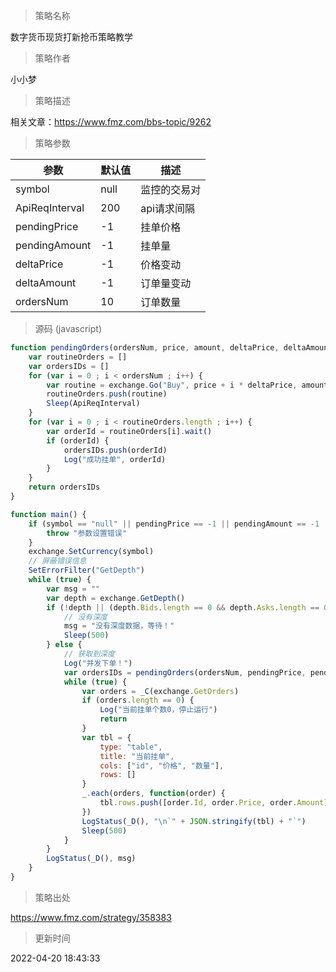 
> 策略名称

数字货币现货打新抢币策略教学

> 策略作者

小小梦

> 策略描述

相关文章：https://www.fmz.com/bbs-topic/9262

> 策略参数



|参数|默认值|描述|
|----|----|----|
|symbol|null|监控的交易对|
|ApiReqInterval|200|api请求间隔|
|pendingPrice|-1|挂单价格|
|pendingAmount|-1|挂单量|
|deltaPrice|-1|价格变动|
|deltaAmount|-1|订单量变动|
|ordersNum|10|订单数量|


> 源码 (javascript)

``` javascript
function pendingOrders(ordersNum, price, amount, deltaPrice, deltaAmount) {
    var routineOrders = []
    var ordersIDs = []
    for (var i = 0 ; i < ordersNum ; i++) {
        var routine = exchange.Go("Buy", price + i * deltaPrice, amount + i * deltaAmount)
        routineOrders.push(routine)
        Sleep(ApiReqInterval)        
    }
    for (var i = 0 ; i < routineOrders.length ; i++) {
        var orderId = routineOrders[i].wait()
        if (orderId) {
            ordersIDs.push(orderId)
            Log("成功挂单", orderId)
        }        
    }
    return ordersIDs
}

function main() {
    if (symbol == "null" || pendingPrice == -1 || pendingAmount == -1 || pendingPrice == -1 || deltaPrice == -1 || deltaAmount == -1) {
        throw "参数设置错误"
    }
    exchange.SetCurrency(symbol)
    // 屏蔽错误信息
    SetErrorFilter("GetDepth")
    while (true) {
        var msg = ""
        var depth = exchange.GetDepth()
        if (!depth || (depth.Bids.length == 0 && depth.Asks.length == 0)) {
            // 没有深度
            msg = "没有深度数据，等待！"
            Sleep(500)
        } else {
            // 获取到深度
            Log("并发下单！")
            var ordersIDs = pendingOrders(ordersNum, pendingPrice, pendingAmount, deltaPrice, deltaAmount)
            while (true) {
                var orders = _C(exchange.GetOrders)
                if (orders.length == 0) {
                    Log("当前挂单个数0，停止运行")
                    return 
                }
                var tbl = {
                    type: "table",
                    title: "当前挂单",
                    cols: ["id", "价格", "数量"], 
                    rows: []
                }
                _.each(orders, function(order) {
                    tbl.rows.push([order.Id, order.Price, order.Amount])
                })
                LogStatus(_D(), "\n`" + JSON.stringify(tbl) + "`")
                Sleep(500)
            }
        }
        LogStatus(_D(), msg)
    }
}


```

> 策略出处

https://www.fmz.com/strategy/358383

> 更新时间

2022-04-20 18:43:33
